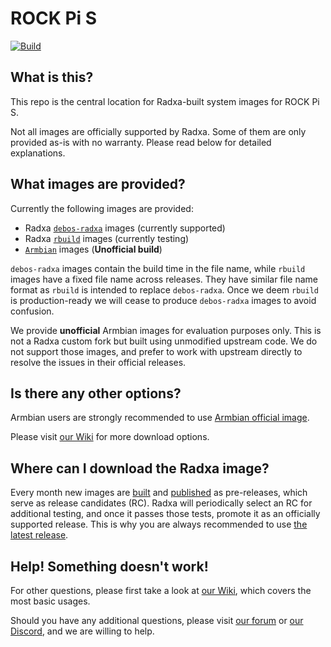 # ROCK Pi S
[![Build](https://github.com/radxa-build/rock-pi-s/workflows/Build/badge.svg)](https://github.com/radxa-build/rock-pi-s/actions/workflows/build.yml)

## What is this?

This repo is the central location for Radxa-built system images for ROCK Pi S.

Not all images are officially supported by Radxa. Some of them are only provided as-is with no warranty. Please read below for detailed explanations.

## What images are provided?

Currently the following images are provided:
* Radxa [`debos-radxa`](https://github.com/radxa/debos-radxa) images (currently supported)
* Radxa [`rbuild`](https://github.com/radxa-repo/rbuild) images (currently testing)
* [`Armbian`](https://github.com/armbian/build) images (**Unofficial build**)

`debos-radxa` images contain the build time in the file name, while `rbuild` images have a fixed file name across releases. They have similar file name format as `rbuild` is intended to replace `debos-radxa`. Once we deem `rbuild` is production-ready we will cease to produce `debos-radxa` images to avoid confusion.

We provide **unofficial** Armbian images for evaluation purposes only. This is not a Radxa custom fork but built using unmodified upstream code. We do not support those images, and prefer to work with upstream directly to resolve the issues in their official releases.

## Is there any other options?

Armbian users are strongly recommended to use [Armbian official image](https://www.armbian.com/rockpi4/).

Please visit [our Wiki](https://wiki.radxa.com/RockpiS/downloads) for more download options.

## Where can I download the Radxa image?

Every month new images are [built](https://github.com/radxa-build/rock-pi-s/actions/workflows/build.yml) and [published](https://github.com/radxa-build/rock-pi-s/releases) as pre-releases, which serve as release candidates (RC). Radxa will periodically select an RC for additional testing, and once it passes those tests, promote it as an officially supported release. This is why you are always recommended to use [the latest release](https://github.com/radxa-build/rock-pi-s/releases/latest).

## Help! Something doesn't work!

For other questions, please first take a look at [our Wiki](https://wiki.radxa.com/RockpiS), which covers the most basic usages.

Should you have any additional questions, please visit [our forum](https://forum.radxa.com/) or [our Discord](https://rock.sh/go), and we are willing to help.

